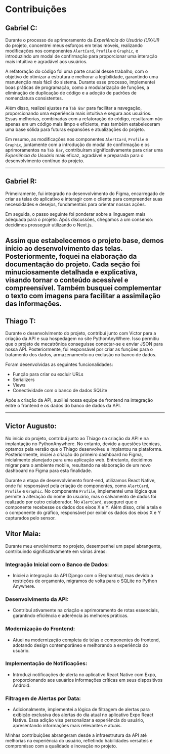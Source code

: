 # Contribuições

## **Gabriel C:**
Durante o processo de aprimoramento da *Experiência do Usuário (UX/UI)* do projeto, concentrei meus esforços em telas móveis, realizando modificações nos componentes `AlertCard`, `Profile` e `Graphic`, e introduzindo um modal de confirmação para proporcionar uma interação mais intuitiva e agradável aos usuários.

A refatoração do código foi uma parte crucial desse trabalho, com o objetivo de otimizar a estrutura e melhorar a legibilidade, garantindo uma manutenção mais fácil do sistema. Durante esse processo, implementei boas práticas de programação, como a modularização de funções, a eliminação de duplicação de código e a adoção de padrões de nomenclatura consistentes.

Além disso, realizei ajustes na `Tab Bar` para facilitar a navegação, proporcionando uma experiência mais intuitiva e segura aos usuários. Essas melhorias, combinadas com a refatoração do código, resultaram não apenas em um código mais limpo e eficiente, mas também estabeleceram uma base sólida para futuras expansões e atualizações do projeto.

Em resumo, as modificações nos componentes `AlertCard`, `Profile` e `Graphic`, juntamente com a introdução do modal de confirmação e os aprimoramentos na `Tab Bar`, contribuíram significativamente para criar uma *Experiência do Usuário* mais eficaz, agradável e preparada para o desenvolvimento contínuo do projeto.

---

## **Gabriel R:**
Primeiramente, fui integrado no desenvolvimento do Figma, encarregado de criar as telas do aplicativo e interagir com o cliente para compreender suas necessidades e desejos, fundamentais para orientar nossas ações.

Em seguida, o passo seguinte foi ponderar sobre a linguagem mais adequada para o projeto. Após discussões, chegamos a um consenso: decidimos prosseguir utilizando o Next.js.

Assim que estabelecemos o projeto base, demos início ao desenvolvimento das telas. Posteriormente, foquei na elaboração da documentação do projeto. Cada seção foi minuciosamente detalhada e explicativa, visando tornar o conteúdo acessível e compreensível. Também busquei complementar o texto com imagens para facilitar a assimilação das informações.
---

## **Thiago T:**
Durante o desenvolvimento do projeto, contribuí junto com Victor para a criação da API e sua hospedagem no site PythonAnyWhere. Isso permitiu que o projeto de mecatrônica conseguisse conectar-se e enviar JSON para nossa API. Posteriormente, fui responsável por criar as funções para o tratamento dos dados, armazenamento ou exclusão no banco de dados.

Foram desenvolvidas as seguintes funcionalidades:
- Função para criar ou excluir URLs
- Serializers
- Views
- Conectividade com o banco de dados SQLite

Após a criação da API, auxiliei nossa equipe de frontend na integração entre o frontend e os dados do banco de dados da API.

---

## **Victor Augusto:**
No início do projeto, contribuí junto ao Thiago na criação da API e na implantação no PythonAnywhere. No entanto, devido a questões técnicas, optamos pela versão que o Thiago desenvolveu e implantou na plataforma. Posteriormente, iniciei a criação do primeiro dashboard no Figma, inicialmente planejado para uma aplicação web. Entretanto, decidimos migrar para o ambiente mobile, resultando na elaboração de um novo dashboard no Figma para esta finalidade.

Durante a etapa de desenvolvimento front-end, utilizamos React Native, onde fui responsável pela criação de componentes, como `AlertCard`, `Profile` e `Graphic`. No componente `Profile`, implementei uma lógica que permite a alteração do nome do usuário, mas o salvamento de dados foi realizado por outro colaborador. No `AlertCard`, assegurei que o componente recebesse os dados dos eixos X e Y. Além disso, criei a tela e o componente do gráfico, responsável por exibir os dados dos eixos X e Y capturados pelo sensor.

## **Vítor Maia:**

Durante meu envolvimento no projeto, desempenhei um papel abrangente, contribuindo significativamente em várias áreas:

### Integração Inicial com o Banco de Dados:

- Iniciei a integração da API Django com o Elephantsql, mas devido a restrições de orçamento, migramos de volta para o SQLite no Python Anywhere.

### Desenvolvimento da API:

- Contribuí ativamente na criação e aprimoramento de rotas essenciais, garantindo eficiência e aderência às melhores práticas.
### Modernização do Frontend:

- Atuei na modernização completa de telas e componentes do frontend, adotando design contemporâneo e melhorando a experiência do usuário.

### Implementação de Notificações:

- Introduzi notificações de alerta no aplicativo React Native com Expo, proporcionando aos usuários informações críticas em seus dispositivos Android.

### Filtragem de Alertas por Data:

- Adicionalmente, implementei a lógica de filtragem de alertas para exibição exclusiva dos alertas do dia atual no aplicativo Expo React Native. Essa adição visa personalizar a experiência do usuário, apresentando informações mais relevantes e atuais.

  
Minhas contribuições abrangeram desde a infraestrutura da API até melhorias na experiência do usuário, refletindo habilidades versáteis e compromisso com a qualidade e inovação no projeto.
